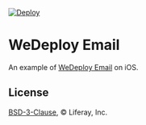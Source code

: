 [![Deploy](https://cdn.wedeploy.com/images/deploy.svg)](https://console.wedeploy.com/deploy?repo=https://github.com/wedeploy-examples/email-ios-example)

# WeDeploy Email

An example of [WeDeploy Email](https://wedeploy.com/docs/email/) on iOS.

## License

[BSD-3-Clause](./LICENSE.md), © Liferay, Inc.
